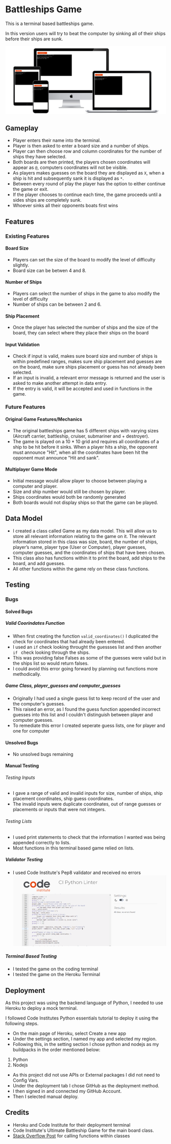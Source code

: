 # Battleships Game

This is a terminal based battleships game.

In this version users will try to beat the computer by sinking all of their ships before 
their ships are sunk.

![Heroku Deployment Terminal Displayed on a variety of devices.](assets/images/battleships_device_mockup.png)

## Gameplay
+ Player enters their name into the terminal.
+ Player is then asked to enter a board size and a number of ships.
+ Player can then choose row and column coordinates for the number of ships they have selected.
+ Both boards are then printed, the players chosen coordinates will appear as `@`, computers coordinates will not be visible.
+ As players makes guesses on the board they are displayed as `X`, when a ship is hit and subsequently sank it is displayed as `*`.
+ Between every round of play the player has the option to either continue the game or exit. 
+ If the player chooses to continue each time, the game proceeds until a sides ships are completely sunk.
+ Whoever sinks all their opponents boats first wins

## Features

### Existing Features

#### Board Size
+ Players can set the size of the board to modify the level of difficulty slightly.
+ Board size can be betwen 4 and 8.

#### Number of Ships
+ Players can select the number of ships in the game to also modify the level of difficulty
+ Number of ships can be between 2 and 6.

#### Ship Placement
+ Once the player has selected the number of ships and the size of the board, they can select where they place their ships on the board

#### Input Validation
+ Check if input is valid, makes sure board size and number of ships is within predefined ranges, makes sure ship placement and guesses are on the board, make sure ships placement or guess has not already been selected.
+ If an input is invalid, a relevant error message is returned and the user is asked to make another attempt in data entry.
+ If the entry is valid, it will be accepted and used in functions in the game.




### Future Features 

#### Original Game Features/Mechanics
+ The original battleships game has 5 different ships with varying sizes (Aircraft carrier, 
  battleship, cruiser, submariner and + destroyer).
+ The game is played on a 10 * 10 grid and requires all coordinates of a ship to be hit before it 
  sinks. When a player hits a ship, the opponent must announce "Hit", when all the coordinates have been hit the opponent must announce "Hit and sank".

#### Multiplayer Game Mode
+ Initial message would allow player to choose between playing a computer and player.
+ Size and ship number would still be chosen by player. 
+ Ships coordinates would both be randomly generated
+ Both boards would not display ships so that the game can be played.

## Data Model
+ I created a class called Game as my data model. This will allow us to store all relevant 
  information relating to the game on it. The relevant information stored in this class was size, board, the number of ships, player’s name,  player type (User or Computer), player guesses, computer guesses, and the coordinates of ships that have been chosen.
+ This class also has functions within it to print the board, add ships to the board, and add 
  guesses.
+ All other functions within the game rely on these class functions.

## Testing

### Bugs

#### Solved Bugs

##### Valid Coorindates Function
+ When first creating the function `valid_coordinates()` I duplicated the check for coordinates that had already been entered.
+ I used an `if` check looking throught the guessses list and then another `if ` check looking through the ships.
+ This was providing false Falses as some of the guesses were valid but in the ships list so would return falses.
+ I could avoid this error going forward by planning out functions more methodically. 

##### Game Class, player_guesses and computer_guesses
+ Originally I had used a single guess list to keep record of the user and the computer's guesses.
+ This raised an error, as I found the guess function appended incorrect guesses into this list and 
  I couldn't distinguish between player and computer guesses.
+ To remediate this error I created seperate guess lists, one for player and one for computer 

#### Unsolved Bugs
+ No unsolved bugs remaining

#### Manual Testing

###### Testing Inputs
+ I gave a range of valid and invalid inputs for size, number of ships, ship placement coordinates,
ship guess coordinates.
+ The invalid inputs were duplicate coordinates, out of range guesses or placements or inputs that were not integers.

###### Testing Lists
+ I used print statements to check that the information I wanted was being appended correctly to lists.
+ Most functions in this terminal based game relied on lists.

##### Validator Testing
+ I used Code Institute's Pep8 validator and received no errors
![Screenshot of Pep8 Validator returning no errors](assets/images/pep_result.PNG)


##### Terminal Based Testing
+ I tested the game on the coding terminal
+ I tested the game on the Heroku Terminal

## Deployment
As this project was using the backend language of Python, I needed to use Heroku to deploy a mock terminal.

I followed Code Institutes Python essentials tutorial to deploy it using the following steps.

+ On the main page of Heroku, select Create a new app
+ Under the settings section, I named my app and selected my region.
+ Following this, in the setting section I chose python and nodejs as my buildpacks in the order mentioned below:
1. Python
2. Nodejs
+ As this project did not use APIs or External packages I did not need to Config Vars.
+ Under the deployment tab I chose GitHub as the deployment method.
+ I then signed in and connected my GitHub Account.
+ Then I selected manual deploy.

## Credits

+ Heroku and Code Institute for their deployment terminal
+ Code Institute's Ultimate Battleship Game for the main board class.
+ [Stack Overflow Post](https://stackoverflow.com/questions/5615648/how-can-i-call-a-function-within-a-class) for calling functions within classes